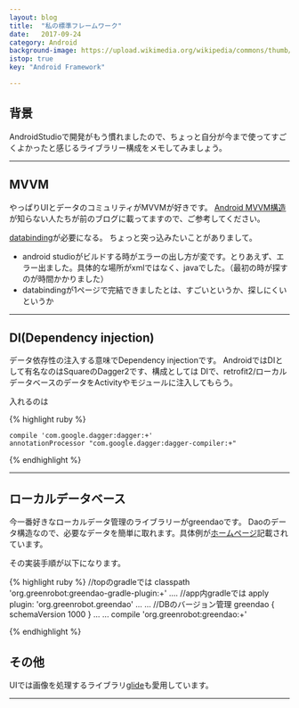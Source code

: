 ```yaml
---
layout: blog
title:  "私の標準フレームワーク"
date:   2017-09-24
category: Android
background-image: https://upload.wikimedia.org/wikipedia/commons/thumb/b/bb/Android_open_source_project.png/220px-Android_open_source_project.png
istop: true
key: "Android Framework"

---
```



## 背景

AndroidStudioで開発がもう慣れましたので、ちょっと自分が今まで使ってすごくよかったと感じるライブラリー構成をメモしてみましょう。

---

## MVVM

やっぱりUIとデータのコミュリティがMVVMが好きです。
[Android MVVM構造](http://zamberform.github.io/blog//android/android-mvvm.html)が知らない人たちが前のブログに載ってますので、ご参考してください。

[databinding](https://developer.android.com/topic/libraries/data-binding/index.html?hl=ja)が必要になる。
ちょっと突っ込みたいことがありまして。

* android studioがビルドする時がエラーの出し方が変です。とりあえず、エラー出ました。具体的な場所がxmlではなく、javaでした。（最初の時が探すのが時間かかりました）
* databindingが1ページで完結できましたとは、すごいというか、探しにくいというか

---

## DI(Dependency injection)

データ依存性の注入する意味でDependency injectionです。
AndroidではDIとして有名なのはSquareのDagger2です、構成としては
DIで、retrofit2/ローカルデータベースのデータをActivityやモジュールに注入してもらう。

入れるのは

{% highlight ruby %}

    compile 'com.google.dagger:dagger:+'
    annotationProcessor "com.google.dagger:dagger-compiler:+"

{% endhighlight %}

---

## ローカルデータベース

今一番好きなローカルデータ管理のライブラリーがgreendaoです。
Daoのデータ構造なので、必要なデータを簡単に取れます。具体例が[ホームページ](http://greenrobot.org/greendao/documentation/)記載されています。

その実装手順が以下になります。

{% highlight ruby %}
	 //topのgradleでは
	 classpath 'org.greenrobot:greendao-gradle-plugin:+'
	 ....
	 //app内gradleでは
    apply plugin: 'org.greenrobot.greendao'
    ...
    ...
    //DBのバージョン管理
    greendao {
    	schemaVersion 1000
	 }
	 ...
	 ...
    compile 'org.greenrobot:greendao:+'

{% endhighlight %}

## その他

UIでは画像を処理するライブラリ[glide](https://bumptech.github.io/glide/)も愛用しています。





---
